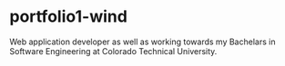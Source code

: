 # portfolio1-wind
Web application developer as well as working towards my Bachelars in Software Engineering at Colorado Technical University.
